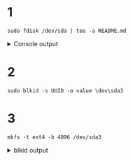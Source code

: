 # 1
```shell
sudo fdisk /dev/sda | tee -a README.md
```

<details>
<summary>Console output</summary>

```shell
Welcome to fdisk (util-linux 2.32.1).
Changes will remain in memory only, until you decide to write them.
Be careful before using the write command.


Command (m for help): Partition type
   p   primary (2 primary, 0 extended, 2 free)
   e   extended (container for logical partitions)
Select (default p): 
Using default response p.
Partition number (3,4, default 3):
First sector (14551040-16777215, default 14551040):
Last sector, +sectors or +size{K,M,G,T,P} (14551040-16777215, default 16777215): +300M
Created a new partition 3 of type 'Linux' and of size 300 MiB.

Command (m for help): The partition table has been altered.
Syncing disks.
```
</details>

# 2
```shell
sudo blkid -s UUID -o value \dev\sda3
```

# 3
```shell
mkfs -t ext4 -b 4096 /dev/sda3
```

<details>
<summary>blkid output</summary>
```shell
/dev/sda3: UUID="46038062-225f-41ba-8189-ea99f4d1cd91" BLOCK_SIZE="4096" TYPE="ext4" PARTUUID="b86d2976-03"
```
<\details>
